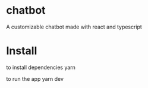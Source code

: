 # chatbot 
A customizable chatbot made with react and typescript

# Install
to install dependencies
yarn 

to run the app
yarn dev

